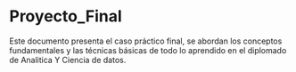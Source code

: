 # Proyecto_Final
Este documento presenta el caso práctico final, se abordan los conceptos fundamentales y las técnicas básicas de todo lo aprendido en el diplomado de Analitica Y Ciencia de datos.

